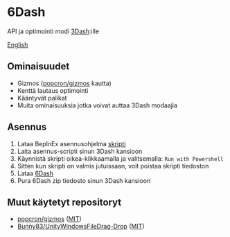 # 6Dash
API ja optimointi modi [3Dash](https://delugedrop.itch.io/3dash):ille

[English](README.md)

## Ominaisuudet
- Gizmos ([popcron/gizmos](https://github.com/popcron/gizmos) kautta)
- Kenttä lautaus optimointi
- Kääntyvät palikat
- Muita ominaisuuksia jotka voivat auttaa 3Dash modaajia

## Asennus
1. Lataa BepInEx asennusohjelma [skripti](https://gist.githubusercontent.com/cgytrus/29085a6bf179893666316a36e1c92bf6/raw/bepinex-installer.ps1)
2. Laita asennus-scripti sinun 3Dash kansioon
3. Käynnistä skripti oikea-klikkaamalla ja valitsemalla: `Run with Powershell`
4. Sitten kun skripti on valmis jutuissaan, voit poistaa skripti tiedoston
5. Lataa [6Dash](https://github.com/cgytrus/SixDash/releases/latest)
6. Pura 6Dash zip tiedosto sinun 3Dash kansioon

## Muut käytetyt repositoryt
- [popcron/gizmos](https://github.com/popcron/gizmos)
  ([MIT](https://github.com/popcron/gizmos/blob/master/LICENSE))
- [Bunny83/UnityWindowsFileDrag-Drop](https://github.com/Bunny83/UnityWindowsFileDrag-Drop)
  ([MIT](https://github.com/Bunny83/UnityWindowsFileDrag-Drop/blob/master/LICENSE))
